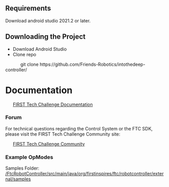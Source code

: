 ## Requirements

Download android studio 2021.2 or later.

## Downloading the Project

- Download Android Studio
- Clone repo

<p>&nbsp;&nbsp;&nbsp;&nbsp;&nbsp;&nbsp;&nbsp;&nbsp;&nbsp;&nbsp;&nbsp;&nbsp;git clone https://github.com/Friends-Robotics/intothedeep-controller/

# Documentation

&nbsp;&nbsp;&nbsp;&nbsp;&nbsp;&nbsp;[FIRST Tech Challenge Documentation](https://ftc-docs.firstinspires.org/index.html)

### Forum
For technical questions regarding the Control System or the FTC SDK, please visit the FIRST Tech Challenge Community site:

&nbsp;&nbsp;&nbsp;&nbsp;&nbsp;&nbsp;[FIRST Tech Challenge Community](https://ftc-community.firstinspires.org/)

### Example OpModes
Samples Folder: &nbsp;&nbsp; [/FtcRobotController/src/main/java/org/firstinspires/ftc/robotcontroller/external/samples](FtcRobotController/src/main/java/org/firstinspires/ftc/robotcontroller/external/samples)
